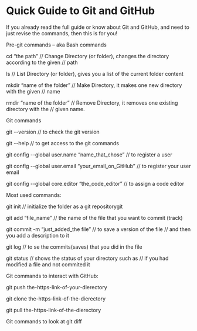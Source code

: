 # Quick Guide to Git and GitHub

If you already read the full guide or know about Git and GitHub, and need to just revise the commands, then this is for you!

Pre-git commands – aka Bash commands 

cd “the path” 	// Change Directory (or folder), changes the directory according to the given
                // path
                
ls	// List Directory (or folder), gives you a list of the current folder content

mkdir	“name of the folder”	// Make Directory, it makes one new directory with the given
                                // name
                                
rmdir	“name of the folder”	// Remove Directory, it removes one existing directory with the 
                                // given name.


Git commands


git --version	// to check the git version

git --help	// to get access to the git commands

git config --global user.name “name_that_chose”		// to register a user

git config --global user.email “your_email_on_GitHub” 		// to register your user email

git config --global core.editor “the_code_editor”		// to assign a code editor


Most used commands:


git init		// initialize the folder as a git repositorygit

git add “file_name”	// the name of the file that you want to commit (track)

git commit -m “just_added_the file”	// to save a version of the file
					// and then you add a description to it
                    
git log	// to se the commits(saves) that you did in the file


git status  // shows the status of your directory such as
            // if you had modified a file and not commited it
            
            
Git commands to interact with GitHub:


git push the-https-link-of-your-dierectory

git clone the-https-link-of-the-dierectory

git pull the-https-link-of-the-dierectory


Git commands to look at
git diff
